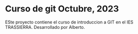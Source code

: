 # Curso de git Octubre, 2023
ESte proyecto contiene el curso de introduccion a GIT en el IES TRASSIERRA. 
Desarrollado por Alberto.
